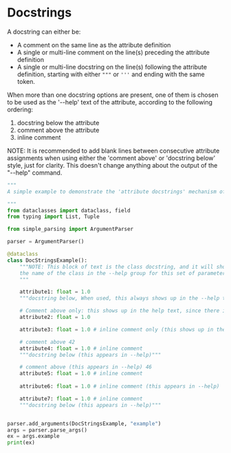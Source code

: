 # Docstrings
  
A docstring can either be: 
- A comment on the same line as the attribute definition
- A single or multi-line comment on the line(s) preceding the attribute definition 
- A single or multi-line docstring on the line(s) following the attribute
definition, starting with either `"""` or `'''` and ending with the same token.

When more than one docstring options are present, one of them is chosen to
be used as the '--help' text of the attribute, according to the following ordering:
1. docstring below the attribute
2. comment above the attribute
3. inline comment

NOTE: It is recommended to add blank lines between consecutive attribute
assignments when using either the 'comment above' or 'docstring below'
style, just for clarity. This doesn't change anything about the output of
the "--help" command.

```python
"""
A simple example to demonstrate the 'attribute docstrings' mechanism of simple-parsing.

"""
from dataclasses import dataclass, field
from typing import List, Tuple

from simple_parsing import ArgumentParser

parser = ArgumentParser()

@dataclass
class DocStringsExample():
    """NOTE: This block of text is the class docstring, and it will show up under
    the name of the class in the --help group for this set of parameters.    
    """

    attribute1: float = 1.0
    """docstring below, When used, this always shows up in the --help text for this attribute"""

    # Comment above only: this shows up in the help text, since there is no docstring below.
    attribute2: float = 1.0

    attribute3: float = 1.0 # inline comment only (this shows up in the help text, since none of the two other options are present.)

    # comment above 42
    attribute4: float = 1.0 # inline comment
    """docstring below (this appears in --help)"""

    # comment above (this appears in --help) 46
    attribute5: float = 1.0 # inline comment
    
    attribute6: float = 1.0 # inline comment (this appears in --help)

    attribute7: float = 1.0 # inline comment
    """docstring below (this appears in --help)"""


parser.add_arguments(DocStringsExample, "example")
args = parser.parse_args()
ex = args.example
print(ex)
```